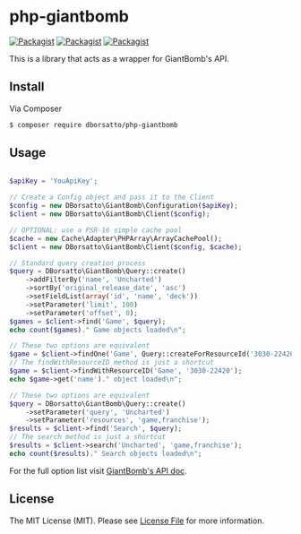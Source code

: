 # php-giantbomb

[![Packagist](https://img.shields.io/packagist/v/dborsatto/php-giantbomb.svg)](https://packagist.org/packages/dborsatto/php-giantbomb)
[![Packagist](https://img.shields.io/packagist/dt/dborsatto/php-giantbomb.svg)](https://packagist.org/packages/dborsatto/php-giantbomb)
[![Packagist](https://img.shields.io/packagist/l/dborsatto/php-giantbomb.svg)](https://packagist.org/packages/dborsatto/php-giantbomb)

This is a library that acts as a wrapper for GiantBomb's API.

## Install

Via Composer

``` bash
$ composer require dborsatto/php-giantbomb
```

## Usage

``` php

$apiKey = 'YouApiKey';

// Create a Config object and pass it to the Client
$config = new DBorsatto\GiantBomb\Configuration($apiKey);
$client = new DBorsatto\GiantBomb\Client($config);

// OPTIONAL: use a PSR-16 simple cache pool
$cache = new Cache\Adapter\PHPArray\ArrayCachePool();
$client = new DBorsatto\GiantBomb\Client($config, $cache);

// Standard query creation process
$query = DBorsatto\GiantBomb\Query::create()
    ->addFilterBy('name', 'Uncharted')
    ->sortBy('original_release_date', 'asc')
    ->setFieldList(array('id', 'name', 'deck'))
    ->setParameter('limit', 100)
    ->setParameter('offset', 0);
$games = $client->find('Game', $query);
echo count($games)." Game objects loaded\n";

// These two options are equivalent
$game = $client->findOne('Game', Query::createForResourceId('3030-22420'));
// The findWithResourceID method is just a shortcut
$game = $client->findWithResourceID('Game', '3030-22420');
echo $game->get('name')." object loaded\n";

// These two options are equivalent
$query = DBorsatto\GiantBomb\Query::create()
    ->setParameter('query', 'Uncharted')
    ->setParameter('resources', 'game,franchise');
$results = $client->find('Search', $query);
// The search method is just a shortcut
$results = $client->search('Uncharted', 'game,franchise');
echo count($results)." Search objects loaded\n";
```

For the full option list visit [GiantBomb's API doc](http://www.giantbomb.com/api/documentation).

## License

The MIT License (MIT). Please see [License File](LICENSE.md) for more information.
